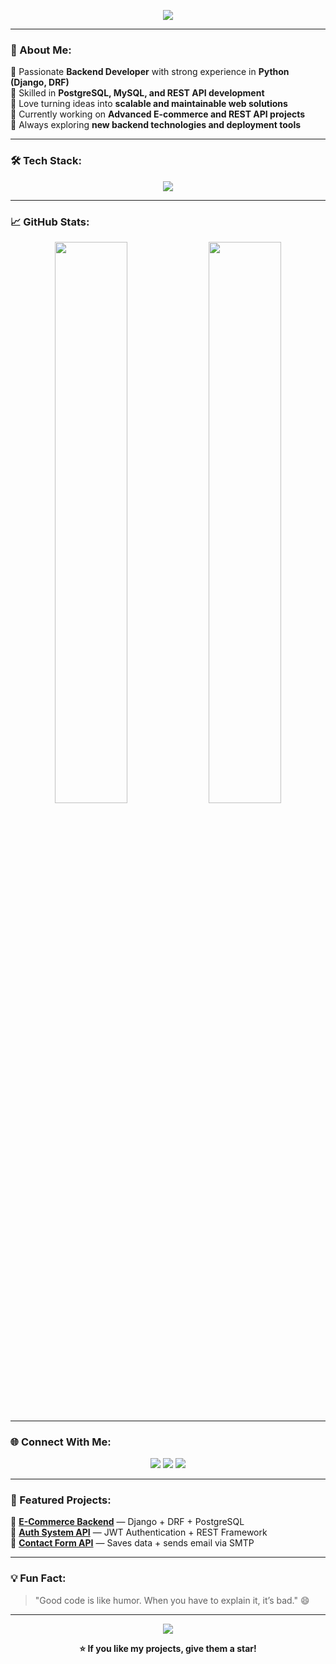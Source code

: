 <!-- Banner or Typing SVG -->
<p align="center">
  <img src="https://readme-typing-svg.herokuapp.com?font=Fira+Code&size=26&pause=1000&color=00C853&center=true&vCenter=true&width=700&lines=Hi+I'm+Muhammad+Taha+👋;Python+Django+Backend+Developer;Building+Scalable+Web+Applications;Let's+Code+Something+Awesome!+💻">
</p>

---

### 💫 About Me:
🔹 Passionate **Backend Developer** with strong experience in **Python (Django, DRF)**  
🔹 Skilled in **PostgreSQL, MySQL, and REST API development**  
🔹 Love turning ideas into **scalable and maintainable web solutions**  
🔹 Currently working on **Advanced E-commerce and REST API projects**  
🔹 Always exploring **new backend technologies and deployment tools**  

---

### 🛠️ Tech Stack:
<p align="center">
  <img src="https://skillicons.dev/icons?i=python,django,postgresql,mysql,html,css,bootstrap,js,git,github,linux,vscode" />
</p>

---

### 📈 GitHub Stats:
<p align="center">
  <img width="48%" src="https://github-readme-stats.vercel.app/api?username=your-username&show_icons=true&theme=radical" />
  <img width="48%" src="https://github-readme-streak-stats.herokuapp.com/?user=your-username&theme=radical" />
</p>

---

### 🌐 Connect With Me:
<p align="center">
  <a href="https://www.linkedin.com/in/your-linkedin"><img src="https://img.shields.io/badge/LinkedIn-blue?style=for-the-badge&logo=linkedin" /></a>
  <a href="mailto:yourmail@gmail.com"><img src="https://img.shields.io/badge/Gmail-red?style=for-the-badge&logo=gmail" /></a>
  <a href="https://github.com/your-username"><img src="https://img.shields.io/badge/GitHub-black?style=for-the-badge&logo=github" /></a>
</p>

---

### 🧩 Featured Projects:
🚀 [**E-Commerce Backend**](#) — Django + DRF + PostgreSQL  
🔐 [**Auth System API**](#) — JWT Authentication + REST Framework  
💬 [**Contact Form API**](#) — Saves data + sends email via SMTP  

---

### 💡 Fun Fact:
> "Good code is like humor. When you have to explain it, it’s bad." 😄

---

<p align="center">
  <img src="https://github-profile-trophy.vercel.app/?username=your-username&theme=radical&no-frame=true&margin-w=10" />
</p>

<p align="center">
  <b>⭐ If you like my projects, give them a star!</b>
</p>
